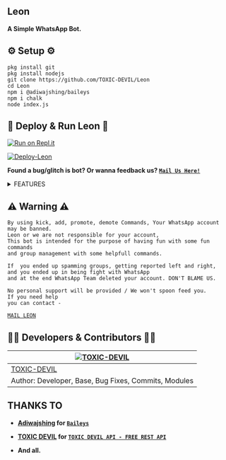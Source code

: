 ## Leon
**A Simple WhatsApp Bot.**

## ⚙️ Setup ⚙️

```
pkg install git
pkg install nodejs
git clone https://github.com/TOXIC-DEVIL/Leon
cd Leon
npm i @adiwajshing/baileys
npm i chalk
node index.js
```
  
## 💫 Deploy & Run Leon 💫

[![Run on Repl.it](https://repl.it/badge/github/TOXIC-DEVIL/WhatsApp-Bot)](https://replit.com/@TOXICDEVIL/Leon)

[![Deploy-Leon](https://www.herokucdn.com/deploy/button.svg)](https://heroku.com/deploy?template=https://github.com/TOXIC-DEVIL/Leon)

**Found a bug/glitch is bot? Or wanna feedback us? [`Mail Us Here!`](mailto:leon.toxicdevil@gmail.com)**

<details>
  <summary>FEATURES</summary>
<p>
 COMMAND        | SHORT DESC                                                        | STATUS 
----------------|-------------------------------------------------------------------|--------
 AFK            | Away From Keyboard                                                | ✅️     
 SIMI           | AI Chatbot                                                        | ✅️     
 ACO            | AI Chatbot                                                        | ✅️     
 INFO           | Bot's information                                                 | ✅️     
 BAILEYS        | Checks the message is send by baileys/bot                         | ✅️     
 CARBON         | Text to Image using carbon                                        | ✅️     
 CLEAR          | Clears the messages in chat                                       | ✅️     
 MP3            | Video to audio                                                    | ✅️     
 PHOTO          | Sticker to image                                                  | ✅️     
 TERMUX         | Runs command                                                      | ✅️     
 ANTI LINK      | Restricts links in group ( ON / OFF )                             | ✅️     
 FILTER         | Adds or shows setted auto reply in chat ( ADD / REMOVE )          | ✅️     
 STOP           | Removes the filter from chat                                      | ✅️     
 WELCOME        | Welcome users in group with custom messages. ( ON / OFF )         | ✅️     
 GOODBYE        | GoodBye users in group with custom messages. ( ON / OFF )         | ✅️     
 BAN            | Kicks user from group                                             | ❌️     
 ADD            | Adds user in group                                                | ❌️     
 PROMOTE        | Makes someone admin                                               | ❌️     
 DEMOTE         | Makes someone member from admin                                   | ❌️     
 MUTE           | Makes group - Admins Only                                         | ❌️     
 UNMUTE         | Makes group - Everyone can send message                           | ❌️     
 LINKGC         | Gets group invite link                                            | ❌️     
 REVOKE         | Revokes group link                                                | ❌️     
 SETGCNAME      | Changes group name                                                | ❌️     
 SETDESC        | Changes/sets group description                                    | ❌️     
 SETGCPP        | Changes/sets group profile picture                                | ❌️     
 RESTART        | Restart bot ( Doesn't affect db )                                 | ✅️     
 SHUTDOWN       | Turns off the bot ( COULDN'T BE TURNED ON WITH A COMMAND )        | ✅️     
 SETVAR         | Sets/edits heroku var                                             | ✅️     
 DELVAR         | Deletes/removes heroku var                                        | ✅️     
 GETVAR         | Gets thr value of heroku var                                      | ✅️     
 LYRICS         | Searches the music lyrics                                         | ✅️     
 MIX            | Mixes a pair of emojis ( 2 ) as an Image                          | ✅️     
 INSERT         | Adds external plugin                                              | ✅️     
 PLUGIN         | Shows the external plugin                                         | ✅️     
 REMOVE         | Removes the external plugin                                       | ✅️     
 LEAVE          | Leaves from the group                                             | ✅️     
 ABOUT          | Changes profile about                                             | ✅️     
 NAME           | Changes profile name                                              | ✅️     
 PP             | Changes/sets user profile picture                                 | ✅️     
 BLOCK          | Blocks the user                                                   | ✅️     
 UNBLOCK        | Unblocks the user                                                 | ✅️     
 JID            | Gets the chat jid                                                 | ✅️     
 PROFILE        | Shows the user info                                               | ✅️     
 QR             | Text to QR                                                        | ✅️     
 QUOTE          | Random quote ( english )                                          | ✅️     
 RBG            | Removes image backgroud                                           | ✅️     
 SCAN           | Checks number is registered in WhatsApp                           | ✅️     
 TR             | Translates text                                                   | ✅️     
 TTS            | Text to speech ( google translator )                              | ✅️     
 MUSIC          | Download music                                                    | ✅️     
 VIDEO          | Download YouTube video                                            | ✅️     
 SPDF           | Site to PDF                                                       | ✅️     
 MEDIAFIRE      | Gets information of mediafire file                                | ✅️     
 STICKERS       | Image/Video to Sticker                                            | ✅️     
 ALIVE          | Bot is working?                                                   | ✅️     
 SYSD           | Shows system stats                                                | ✅️     
 TAGADMIN       | Tags Admin in Group                                               | ✅️     
 TAGALL         | Tags everyone in group                                            | ✅️     
 TEXTMAKER      | Set of commands - Text to images                                  | ✅️     
 TRUTH          | Random truth ( truth or dare )                                    | ✅️     
 DARE           | Random dare ( truth or dare )                                     | ✅️     
 TTP            | Text to image                                                     | ✅️     
 ATTP           | Text to sticker ( rainbow effect )                                | ✅️     
 EMOJI          | Emoji to image/png                                                | ✅️     
 UNVOICE        | Audio to voice note                                               | ✅️     
 UNAUDIO        | Voice note to audio                                               | ✅️     
 UPDATE         | Checks for update                                                 | ✅️     
 UPDATE NOW     | Updates the bot                                                   | ✅️     
 OWNER          | Owner number ( vcard )                                            | ✅️     
 DEVELOPER      | Bot/Developer's email                                             | ✅️     
 VCARD          | Generates vcard with number and name                              | ✅️     
 WEATHER        | Weather of the place                                              | ✅️     
 PING           | Speed/Ping test                                                   | ✅️     
 SHORT          | Shorten long url with tinyurl.com                                 | ❌️     
 WHOIS          | Chat information                                                  | ✅️      

<p>
</details>

## ⚠ Warning ⚠

```
By using kick, add, promote, demote Commands, Your WhatsApp account may be banned.
Leon or we are not responsible for your account, 
This bot is intended for the purpose of having fun with some fun commands 
and group management with some helpfull commands.

If  you ended up spamming groups, getting reported left and right, 
and you ended up in being fight with WhatsApp
and at the end WhatsApp Team deleted your account. DON'T BLAME US.

No personal support will be provided / We won't spoon feed you. 
If you need help
you can contact - 
```
[`MAIL LEON`](mailto:leon.toxicdevil@gmail.com)

## 👨‍💻 Developers & Contributors 👨‍💻

 [![TOXIC-DEVIL](https://github.com/TOXIC-DEVIL.png?size=100)](https://github.com/TOXIC-DEVIL) |
----|
[TOXIC-DEVIL](https://github.com/TOXIC-DEVIL)  | 
Author: Developer, Base, Bug Fixes, Commits, Modules | 

## THANKS TO

- **[Adiwajshing](https://github.com/Adiwajshing) for [`Baileys`](https://github.com/adiwajshing/Baileys)**

- **[TOXIC DEVIL](https://github.com/TOXIC-DEVIL) for [`TOXIC DEVIL API - FREE REST API`](https://api-toxic-devil.herokuapp.com/)**

- **And all.**
